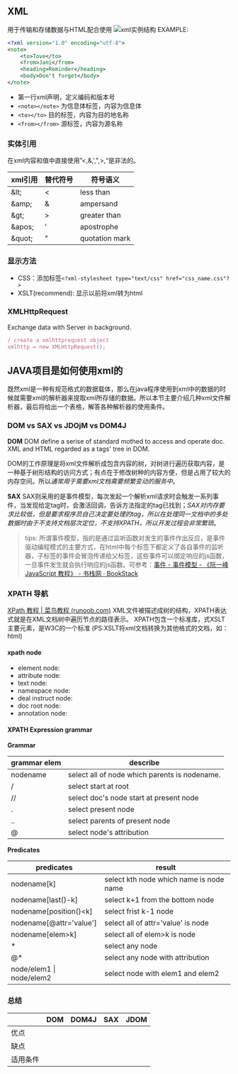 ```toc
```

## XML
用于传输和存储数据与HTML配合使用
![xml实例结构](https://www.runoob.com/wp-content/uploads/2013/09/nodetree.gif)
EXAMPLE:
```xml
<?xml version="1.0" encoding="utf-8">
<note>
	<to>Tove</to>
	<from>Jani</from>
	<heading>Reminder</heading>
	<body>Don't forget</body>
</note>
```
- 第一行xml声明，定义编码和版本号
- `<note></note>` 为信息体标签，内容为信息体
- `<to></to>` 目的标签，内容为目的地名称
- `<from></from>` 源标签，内容为源名称

### 实体引用
在xml内容和值中直接使用”<,&,',",>,“是非法的。

| xml引用 | 替代符号 | 符号语义 |
| --- | --- | ---|
| \&lt; | < | less than |
| \&amp; | & | ampersand |
| \&gt; | > | greater than |
| \&apos; | ' | apostrophe |
| \&quot; | " | quotation mark |

### 显示方法
- CSS：添加标签`<?xml-stylesheet type="text/css" href="css_name.css"?>`
- XSLT(recommend): 显示以前将xml转为html

### XMLHttpRequest
Exchange data with Server in background.
```js
/ create a xmlhttprequest object
xmlhttp = new XMLHttpRequest();
```
## JAVA项目是如何使用xml的
既然xml是一种有规范格式的数据载体，那么在java程序使用到xml中的数据的时候就需要xml的解析器来提取xml所存储的数据。所以本节主要介绍几种xml文件解析器，最后将给出一个表格，解答各种解析器的使用条件。

### DOM vs SAX vs JDOjM vs DOM4J
**DOM**
DOM define a serise of standard mothed to access and operate doc.
XML and HTML regarded as a tags' tree in DOM.

DOM的工作原理是将xml文件解析成包含内容的树，对树进行遍历获取内容，是一种基于树形结构的访问方式；有点在于修改树种的内容方便，但是占用了较大的内存空间。所以*通常用于需要xml文档需要频繁变动的服务中*。

**SAX**
SAX则采用的是事件模型，每次发起一个解析xml请求时会触发一系列事件，当发现给定tag时，会激活回调，告诉方法指定的tag已找到；*SAX对内存要求比较低，但是要求程序员自己决定要处理的tag，所以在处理同一文档中的多处数据时由于不支持文档层次定位，不支持XPATH，所以开发过程会非常繁琐*。
> tips: 所谓事件模型，指的是通过监听函数对发生的事件作出反应，是事件驱动编程模式的主要方式，在html中每个标签下都定义了各自事件的监听器，子标签的事件会冒泡传递给父标签，这些事件可以绑定响应的js函数，一旦事件发生就会执行响应的js函数。可参考：[事件 - 事件模型 - 《阮一峰 JavaScript 教程》 - 书栈网 · BookStack](https://www.bookstack.cn/read/javascript-tutorial/docs-events-model.md)

### XPATH 导航

[XPath 教程 | 菜鸟教程 (runoob.com)](https://www.runoob.com/xpath/xpath-tutorial.html)
XML文件被描述成树的结构，XPATH表达式就是在XML文档树中遍历节点的路径表示。
XPATH包含一个标准库，式XSLT主要元素，是W3C的一个标准
(PS:XSLT将xml文档转换为其他格式的文档，如：html)

#### xpath node
- element node:
- attribute node:
- text node:
- namespace node:
- deal instruct node:
- doc root node:
- annotation node: 

#### XPATH Expression grammar
**Grammar**

| grammar elem | describe |
| --- | --- |
| nodename | select all of node which parents is nodename.|
| \/ | select start at root |
| \/\/ | select doc's node start at present node |
| . | select present node |
| .. | select parents of present node |
| @ | select node's attribution |
**Predicates**

| predicates               | result                                  |
| ------------------------ | --------------------------------------- |
| nodename[k]              | select kth node which name is node name |
| nodename[last()-k]       | select k+1 from the bottom node         |
| nodename[position()<k]   | select frist k-1 node                   |
| nodename[@attr='value']  | select all of attr='value' is node      |
| nodename[elem>k]         | select all of elem>k is node            |
| \*                       | select any node                         |
| @\*                      | select any node with attribution        |
| node/elem1 \| node/elem2 | select node with elem1 and elem2        |

### 总结

|          | DOM | DOM4J | SAX | JDOM |
| -------- | --- | ----- | --- | ---- |
| 优点     |     |       |     |      |
| 缺点     |     |       |     |      |
| 适用条件 |     |       |     |      | 

